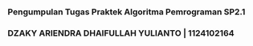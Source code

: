 ### Pengumpulan Tugas Praktek Algoritma Pemrograman SP2.1
### DZAKY ARIENDRA DHAIFULLAH YULIANTO | 1124102164
